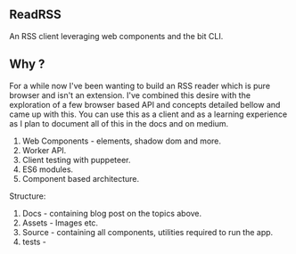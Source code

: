 ReadRSS 
-------

An RSS client leveraging web components and the bit CLI. 

Why ? 
---- 
For a while now I've been wanting to build an RSS reader which is pure browser and isn't an extension. I've combined this desire with the exploration of a few browser based API and concepts detailed bellow and came up with this. You can use this as a client and as a learning experience as I plan to document all of this in the docs and on medium.

1. Web Components - elements, shadow dom and more.
2. Worker API. 
3. Client testing with puppeteer. 
4. ES6 modules. 
5. Component based architecture.

Structure: 
1. Docs - containing blog post on the topics above.
2. Assets - Images etc. 
3. Source - containing all components, utilities required to run the app. 
4. tests -
